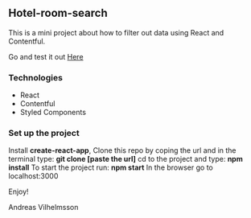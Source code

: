 ## Hotel-room-search
This is a mini project about how to filter out data using React and Contentful.

Go and test it out [Here](http://mushy-believe.surge.sh)

### Technologies
* React
* Contentful
* Styled Components

### Set up the project
Install **create-react-app**, 
Clone this repo by coping the url and in the terminal type: **git clone [paste the url]**
cd to the project and type: **npm install**
To start the project run: **npm start**
In the browser go to localhost:3000

Enjoy!

Andreas Vilhelmsson
